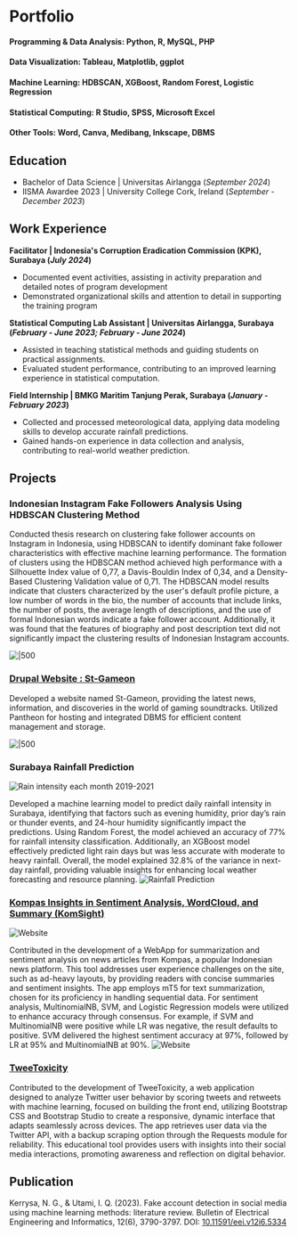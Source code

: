 # Portfolio

#### Programming & Data Analysis: Python, R, MySQL, PHP
#### Data Visualization: Tableau, Matplotlib, ggplot
#### Machine Learning: HDBSCAN, XGBoost, Random Forest, Logistic Regression
#### Statistical Computing: R Studio, SPSS, Microsoft Excel
#### Other Tools: Word, Canva, Medibang, Inkscape, DBMS

## Education		        		
- Bachelor of Data Science | Universitas Airlangga (_September 2024_)
- IISMA Awardee 2023 | University College Cork, Ireland (_September - December 2023_)

## Work Experience
**Facilitator | Indonesia's Corruption Eradication Commission (KPK), Surabaya (_July 2024_)**
- Documented event activities, assisting in activity preparation and detailed notes of program development
- Demonstrated organizational skills and attention to detail in supporting the training program

**Statistical Computing Lab Assistant | Universitas Airlangga, Surabaya (_February - June 2023; February - June 2024_)**
- Assisted in teaching statistical methods and guiding students on practical assignments.
- Evaluated student performance, contributing to an improved learning experience in statistical computation.

**Field Internship | BMKG Maritim Tanjung Perak, Surabaya (_January - February 2023_)**
- Collected and processed meteorological data, applying data modeling skills to develop accurate rainfall predictions.
- Gained hands-on experience in data collection and analysis, contributing to real-world weather prediction.

## Projects
### Indonesian Instagram Fake Followers Analysis Using HDBSCAN Clustering Method

Conducted thesis research on clustering fake follower accounts on Instagram in Indonesia, using HDBSCAN to identify dominant fake follower characteristics with effective machine learning performance. The formation of clusters using the HDBSCAN method achieved high performance with a Silhouette Index value of 0,77, a Davis-Bouldin Index of 0,34, and a Density-Based Clustering Validation value of 0,71. The HDBSCAN model results indicate that clusters characterized by the user's default  profile picture, a low number of words in the bio, the number of accounts that include links, the number of posts, the average length of descriptions, and the use of formal Indonesian words indicate a fake follower account. Additionally, it was found that the features of biography and post description text did not significantly impact the clustering results of Indonesian Instagram accounts.

![|500](/assets/images/cluster_result.png)

### [Drupal Website : St-Gameon](https://dev-st-gameon.pantheonsite.io)

Developed a website named St-Gameon, providing the latest news, information, and discoveries in the world of gaming soundtracks. Utilized Pantheon for hosting and integrated DBMS for efficient content management and storage.

![|500](/assets/images/st_gameon.png)

### Surabaya Rainfall Prediction

![Rain intensity each month 2019-2021](/assets/images/rainfall2.png)

Developed a machine learning model to predict daily rainfall intensity in Surabaya, identifying that factors such as evening humidity, prior day’s rain or thunder events, and 24-hour humidity significantly impact the predictions. Using Random Forest, the model achieved an accuracy of 77% for rainfall intensity classification. Additionally, an XGBoost model effectively predicted light rain days but was less accurate with moderate to heavy rainfall. Overall, the model explained 32.8% of the variance in next-day rainfall, providing valuable insights for enhancing local weather forecasting and resource planning.
![Rainfall Prediction](/assets/images/prediction.png)

### [Kompas Insights in Sentiment Analysis, WordCloud, and Summary (KomSight)](https://github.com/NaliaGK/KomSight)

![Website](/assets/images/komsight1.png)

Contributed in the development of a WebApp for summarization and sentiment analysis on news articles from Kompas, a popular Indonesian news platform. This tool addresses user experience challenges on the site, such as ad-heavy layouts, by providing readers with concise summaries and sentiment insights. The app employs mT5 for text summarization, chosen for its proficiency in handling sequential data. For sentiment analysis, MultinomialNB, SVM, and Logistic Regression models were utilized to enhance accuracy through consensus. For example, if SVM and MultinomialNB were positive while LR was negative, the result defaults to positive. SVM delivered the highest sentiment accuracy at 97%, followed by LR at 95% and MultinomialNB at 90%. 
![Website](/assets/images/komsight2.png)

### [TweeToxicity](https://github.com/Neek0tine/Tweetoxicity)

Contributed to the development of TweeToxicity, a web application designed to analyze Twitter user behavior by scoring tweets and retweets with machine learning, focused on building the front end, utilizing Bootstrap CSS and Bootstrap Studio to create a responsive, dynamic interface that adapts seamlessly across devices. The app retrieves user data via the Twitter API, with a backup scraping option through the Requests module for reliability. This educational tool provides users with insights into their social media interactions, promoting awareness and reflection on digital behavior.

## Publication
Kerrysa, N. G., & Utami, I. Q. (2023). Fake account detection in social media using machine learning methods: literature review. Bulletin of Electrical Engineering and Informatics, 12(6), 3790-3797. DOI: [10.11591/eei.v12i6.5334](https://www.beei.org/index.php/EEI/article/view/5334)
